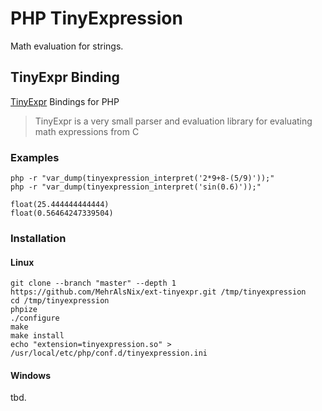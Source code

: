 # PHP TinyExpression
Math evaluation for strings.

## TinyExpr Binding
[TinyExpr](https://github.com/codeplea/tinyexpr) Bindings for PHP

> TinyExpr is a very small parser and evaluation library for evaluating math expressions from C

### Examples

```shell script
php -r "var_dump(tinyexpression_interpret('2*9+8-(5/9)'));"
php -r "var_dump(tinyexpression_interpret('sin(0.6)'));"
```
```
float(25.444444444444)
float(0.56464247339504)
```

### Installation

#### Linux

```shell script
git clone --branch "master" --depth 1 https://github.com/MehrAlsNix/ext-tinyexpr.git /tmp/tinyexpression
cd /tmp/tinyexpression
phpize
./configure
make
make install
echo "extension=tinyexpression.so" > /usr/local/etc/php/conf.d/tinyexpression.ini
```

#### Windows

tbd.

